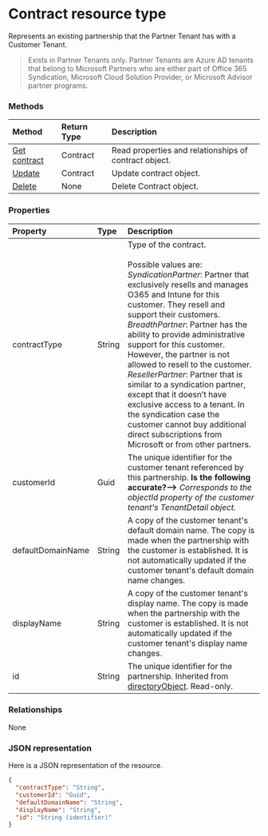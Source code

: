 # Contract resource type
Represents an existing partnership that the Partner Tenant has with a Customer Tenant.
>Exists in Partner Tenants only. Partner Tenants are Azure AD tenants that belong to Microsoft Partners who are either part of Office 365 Syndication, Microsoft Cloud Solution Provider, or Microsoft Advisor partner programs. 

### Methods

| Method		   | Return Type	|Description|
|:---------------|:--------|:----------|
|[Get contract](../api/contract_get.md) | Contract |Read properties and relationships of contract object.|
|[Update](../api/contract_update.md) | Contract	|Update contract object. |
|[Delete](../api/contract_delete.md) | None |Delete Contract object. |

### Properties
| Property	   | Type	|Description|
|:---------------|:--------|:----------|
|contractType|String|Type of the contract.</br></br>Possible values are:</br> *SyndicationPartner*: Partner that exclusively resells and manages O365 and Intune for this customer. They resell and support their customers.</br> *BreadthPartner*: Partner has the ability to provide administrative support for this customer. However, the partner is not allowed to resell to the customer.</br>*ResellerPartner*: Partner that is similar to a syndication partner, except that it doesn’t have exclusive access to a tenant. In the syndication case the customer cannot buy additional direct subscriptions from Microsoft or from other partners.|
|customerId|Guid|The unique identifier for the customer tenant referenced by this partnership. **Is the following accurate?-->** *Corresponds to the objectId property of the customer tenant's TenantDetail object.*|
|defaultDomainName|String|A copy of the customer tenant's default domain name. The copy is made when the partnership with the customer is established. It is not automatically updated if the customer tenant's default domain name changes.|
|displayName|String|A copy of the customer tenant's display name. The copy is made when the partnership with the customer is established. It is not automatically updated if the customer tenant's display name changes.|
|id|String| The unique identifier for the partnership. Inherited from [directoryObject](directoryobject.md). Read-only.|

### Relationships
None


### JSON representation

Here is a JSON representation of the resource.

<!-- {
  "blockType": "resource",
  "optionalProperties": [

  ],
  "@odata.type": "microsoft.graph.Contract"
}-->

```json
{
  "contractType": "String",
  "customerId": "Guid",
  "defaultDomainName": "String",
  "displayName": "String",
  "id": "String (identifier)"
}

```

<!-- uuid: 8fcb5dbc-d5aa-4681-8e31-b001d5168d79
2015-10-25 14:57:30 UTC -->
<!-- {
  "type": "#page.annotation",
  "description": "Contract resource",
  "keywords": "",
  "section": "documentation",
  "tocPath": ""
}-->